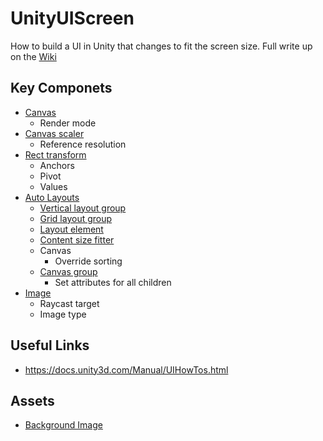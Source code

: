 # UnityUIScreen
How to build a UI in Unity that changes to fit the screen size. Full write up on the [Wiki](../../wiki)

## Key Componets
* [Canvas](https://docs.unity3d.com/Manual/class-Canvas.html)
  * Render mode
* [Canvas scaler](https://docs.unity3d.com/Manual/script-CanvasScaler.html)
  * Reference resolution
* [Rect transform](https://docs.unity3d.com/Manual/class-RectTransform.html)
  * Anchors
  * Pivot
  * Values
* [Auto Layouts](https://docs.unity3d.com/Manual/comp-UIAutoLayout.html)
  * [Vertical layout group](https://docs.unity3d.com/Manual/script-VerticalLayoutGroup.html)
  * [Grid layout group](https://docs.unity3d.com/Manual/script-GridLayoutGroup.html)
  * [Layout element](https://docs.unity3d.com/Manual/script-LayoutElement.html)
  * [Content size fitter](https://docs.unity3d.com/Manual/script-ContentSizeFitter.html)
  * Canvas
    * Override sorting
  * [Canvas group](https://docs.unity3d.com/Manual/class-CanvasGroup.html)
    * Set attributes for all children
* [Image](https://docs.unity3d.com/Manual/script-Image.html)
  * Raycast target
  * Image type

## Useful Links
* <https://docs.unity3d.com/Manual/UIHowTos.html>

## Assets
  * [Background Image](https://www.pixilart.com/photo/my-fantasy-world-1e0d9c599f642ca)
